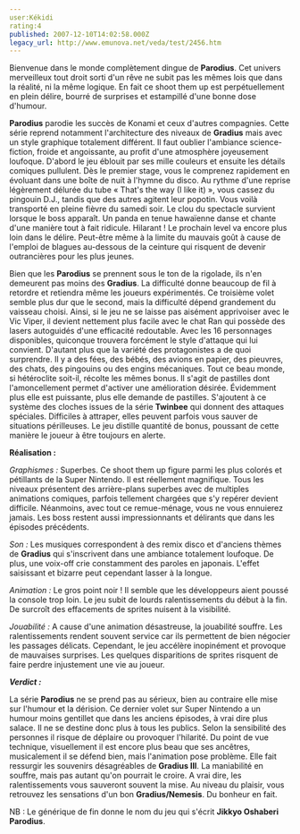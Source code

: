 ```yaml
---
user:Kékidi
rating:4
published: 2007-12-10T14:02:58.000Z
legacy_url: http://www.emunova.net/veda/test/2456.htm
---
```

Bienvenue dans le monde complètement dingue de **Parodius**. Cet univers merveilleux tout droit sorti d'un rêve ne subit pas les mêmes lois que dans la réalité, ni la même logique. En fait ce shoot them up est perpétuellement en plein délire, bourré de surprises et estampillé d'une bonne dose d'humour.  

  

**Parodius** parodie les succès de Konami et ceux d'autres compagnies. Cette série reprend notamment l'architecture des niveaux de **Gradius** mais avec un style graphique totalement différent. Il faut oublier l'ambiance science-fiction, froide et angoissante, au profit d'une atmosphère joyeusement loufoque. D'abord le jeu éblouit par ses mille couleurs et ensuite les détails comiques pullulent. Dès le premier stage, vous le comprenez rapidement en évoluant dans une boîte de nuit à l'hymne du disco. Au rythme d'une reprise légèrement délurée du tube « That's the way (I like it) », vous cassez du pingouin D.J., tandis que des autres agitent leur popotin. Vous voilà transporté en pleine fièvre du samedi soir. Le clou du spectacle survient lorsque le boss apparaît. Un panda en tenue hawaïenne danse et chante d'une manière tout à fait ridicule. Hilarant ! Le prochain level va encore plus loin dans le délire. Peut-être même à la limite du mauvais goût à cause de l'emploi de blagues au-dessous de la ceinture qui risquent de devenir outrancières pour les plus jeunes.  

  

Bien que les **Parodius** se prennent sous le ton de la rigolade, ils n'en demeurent pas moins des **Gradius**. La difficulté donne beaucoup de fil à retordre et retiendra même les joueurs expérimentés. Ce troisième volet semble plus dur que le second, mais la difficulté dépend grandement du vaisseau choisi. Ainsi, si le jeu ne se laisse pas aisément apprivoiser avec le Vic Viper, il devient nettement plus facile avec le chat Ran qui possède des lasers autoguidés d'une efficacité redoutable. Avec les 16 personnages disponibles, quiconque trouvera forcément le style d'attaque qui lui convient. D'autant plus que la variété des protagonistes a de quoi surprendre. Il y a des fées, des bébés, des avions en papier, des pieuvres, des chats, des pingouins ou des engins mécaniques. Tout ce beau monde, si hétéroclite soit-il, récolte les mêmes bonus. Il s'agit de pastilles dont l'amoncellement permet d'activer une amélioration désirée. Évidemment plus elle est puissante, plus elle demande de pastilles. S'ajoutent à ce système des cloches issues de la série **Twinbee** qui donnent des attaques spéciales. Difficiles à attraper, elles peuvent parfois vous sauver de situations périlleuses. Le jeu distille quantité de bonus, poussant de cette manière le joueur à être toujours en alerte.  

  

**Réalisation :**  

_Graphismes :_ Superbes. Ce shoot them up figure parmi les plus colorés et pétillants de la Super Nintendo. Il est réellement magnifique. Tous les niveaux présentent des arrière-plans superbes avec de multiples animations comiques, parfois tellement chargées que s'y repérer devient difficile. Néanmoins, avec tout ce remue-ménage, vous ne vous ennuierez jamais. Les boss restent aussi impressionnants et délirants que dans les épisodes précédents.  

_Son :_ Les musiques correspondent à des remix disco et d'anciens thèmes de **Gradius** qui s'inscrivent dans une ambiance totalement loufoque. De plus, une voix-off crie constamment des paroles en japonais. L'effet saisissant et bizarre peut cependant lasser à la longue.  

_Animation :_ Le gros point noir ! Il semble que les développeurs aient poussé la console trop loin. Le jeu subit de lourds ralentissements du début à la fin. De surcroît des effacements de sprites nuisent à la visibilité.  

_Jouabilité :_ A cause d'une animation désastreuse, la jouabilité souffre. Les ralentissements rendent souvent service car ils permettent de bien négocier les passages délicats. Cependant, le jeu accélère inopinément et provoque de mauvaises surprises. Les quelques disparitions de sprites risquent de faire perdre injustement une vie au joueur.  

  

_**Verdict :**_  

  

La série **Parodius** ne se prend pas au sérieux, bien au contraire elle mise sur l'humour et la dérision. Ce dernier volet sur Super Nintendo a un humour moins gentillet que dans les anciens épisodes, à vrai dire plus salace. Il ne se destine donc plus à tous les publics. Selon la sensibilité des personnes il risque de déplaire ou provoquer l'hilarité. Du point de vue technique, visuellement il est encore plus beau que ses ancêtres, musicalement il se défend bien, mais l'animation pose problème. Elle fait ressurgir les souvenirs désagréables de **Gradius III**. La maniabilité en souffre, mais pas autant qu'on pourrait le croire. A vrai dire, les ralentissements vous sauveront souvent la mise. Au niveau du plaisir, vous retrouvez les sensations d'un bon **Gradius/Nemesis**. Du bonheur en fait.  

  

NB : Le générique de fin donne le nom du jeu qui s'écrit **Jikkyo Oshaberi Parodius**.